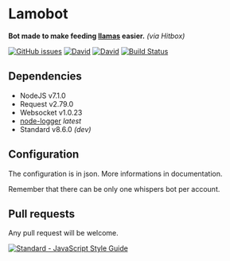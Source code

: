 # Lamobot
__Bot made to make feeding [llamas](https://lamy.cos.ovh) easier.__ *(via Hitbox)*

[![GitHub issues](https://img.shields.io/github/issues/Py64/node-lamobot.svg)](https://github.com/Py64/node-lamobot/issues)
[![David](https://img.shields.io/david/Py64/node-lamobot.svg)](https://david-dm.org/Py64/node-lamobot)
[![David](https://img.shields.io/david/dev/Py64/node-lamobot.svg)](https://david-dm.org/Py64/node-lamobot)
[![Build Status](https://travis-ci.org/Py64/node-lamobot.svg?branch=master)](https://travis-ci.org/Py64/node-lamobot)

## Dependencies
* NodeJS v7.1.0
* Request v2.79.0
* Websocket v1.0.23
* [node-logger](https://github.com/Py64/node-logger.git) *latest*
* Standard v8.6.0 *(dev)*

## Configuration
The configuration is in json. More informations in documentation.

Remember that there can be only one whispers bot per account.

## Pull requests
Any pull request will be welcome.

[![Standard - JavaScript Style Guide](https://cdn.rawgit.com/feross/standard/master/badge.svg)](https://github.com/feross/standard)